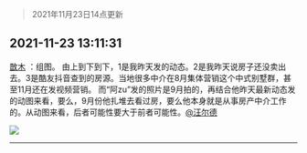 > 2021年11月23日14点更新
<link rel="stylesheet" href="https://cdn.jsdelivr.net/gh/taotie6/sampleJSON@main/css/photo_show.css">
<meta name="referrer" content="no-referrer" />


 ## 2021-11-23 13:11:31 

 [㪚木](https://www.coolapk.com/feed/31658693?shareKey=YWRhMmNmNjhiN2RiNjE5YzgzYmY~) ：组图。
由上到下到下，1是我昨天发的动态。2是我昨天说房子还没卖出去。3是酷友抖音查到的房源。当地很多中介在8月集体营销这个中式别墅群，甚至11月还在发视频营销。
而“阿zu”发的照片是9月拍的，再结合他昨天最新动态发的动图来看，要么，9月份他扎堆去看过房<!--break-->，要么他本身就是从事房产中介工作的。从动图来看，后者可能性要大于前者可能性。<a class="feed-link-uname" href="/u/汪尔德">@汪尔德</a> 

<div class="album">
<img class="img-item" src="http://image.coolapk.com/feed/2021/1123/13/1081091_604e6f3b_4150_3856_973@1080x4009.jpeg" />
</div>

 ------- 

